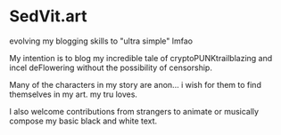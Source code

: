 # SedVit.art
evolving my blogging skills to "ultra simple" lmfao 

My intention is to blog my incredible tale of cryptoPUNKtrailblazing and incel deFlowering without the possibility of censorship.

Many of the characters in my story are anon... i wish for them to find themselves in my art. my tru loves.

I also welcome contributions from strangers to animate or musically compose my basic black and white text.
